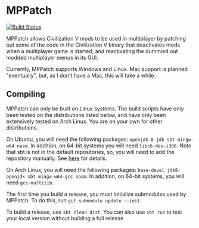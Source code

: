 MPPatch
=======

[![Build Status](https://lymia.moe/jenkins/job/MPPatch/badge/icon)](https://lymia.moe/jenkins/job/MPPatch/)

MPPatch allows Civilization V mods to be used in multiplayer by patching out some of the code in the Civilization V
binary that deactivates mods when a multiplayer game is started, and reactivating the dummied out modded multiplayer
menus in its GUI.

Currently, MPPatch supports Windows and Linux. Mac support is planned "eventually", but, as I don't have a Mac, this
will take a while. 

Compiling
---------

MPPatch can only be built on Linux systems. The build scripts have only been tested on the distributions listed below,
and have only been extensively tested on Arch Linux. You are on your own for other distributions.

On Ubuntu, you will need the following packages: `openjdk-8-jdk sbt mingw-w64 nasm`. In addition, on 64-bit systems you
will need `libc6-dev-i386`. Note that sbt is not in the default repositories, so, you will need to add the repository
manually. See [here](http://www.scala-sbt.org/0.13/tutorial/Installing-sbt-on-Linux.html) for details.

On Arch Linux, you will need the following packages: `base-devel jdk8-openjdk sbt mingw-w64-gcc nasm`. In addition, on
64-bit systems, you will need `gcc-multilib`.

The first time you build a release, you must initialize submodules used by MPPatch. To do this, run
`git submodule update --init`.

To build a release, use `sbt clean dist`. You can also use `sbt run` to test your local version without building a full
release.
